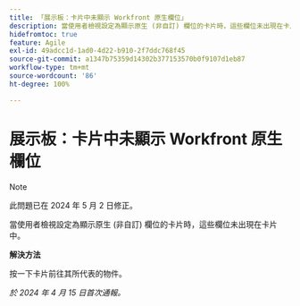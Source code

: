 ```yaml
---
title: 「展示板：卡片中未顯示 Workfront 原生欄位」
description: 當使用者檢視設定為顯示原生 (非自訂) 欄位的卡片時，這些欄位未出現在卡片中。
hidefromtoc: true
feature: Agile
exl-id: 49adcc1d-1ad0-4d22-b910-2f7ddc768f45
source-git-commit: a1347b75359d14302b377153570b0f9107d1eb87
workflow-type: tm+mt
source-wordcount: '86'
ht-degree: 100%

---
```


# 展示板：卡片中未顯示 Workfront 原生欄位

>[!NOTE]
>
>此問題已在 2024 年 5 月 2 日修正。

當使用者檢視設定為顯示原生 (非自訂) 欄位的卡片時，這些欄位未出現在卡片中。

**解決方法**

按一下卡片前往其所代表的物件。

_於 2024 年 4 月 15 日首次通報。_
